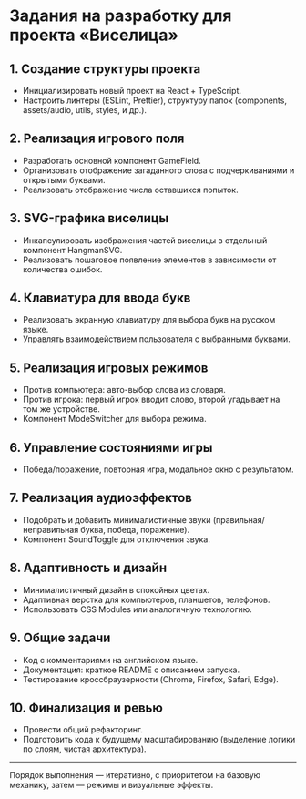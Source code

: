 # Задания на разработку для проекта «Виселица»

## 1. Создание структуры проекта
- Инициализировать новый проект на React + TypeScript.
- Настроить линтеры (ESLint, Prettier), структуру папок (components, assets/audio, utils, styles, и др.).

## 2. Реализация игрового поля
- Разработать основной компонент GameField.
- Организовать отображение загаданного слова с подчеркиваниями и открытыми буквами.
- Реализовать отображение числа оставшихся попыток.

## 3. SVG-графика виселицы
- Инкапсулировать изображения частей виселицы в отдельный компонент HangmanSVG.
- Реализовать пошаговое появление элементов в зависимости от количества ошибок.

## 4. Клавиатура для ввода букв
- Реализовать экранную клавиатуру для выбора букв на русском языке.
- Управлять взаимодействием пользователя с выбранными буквами.

## 5. Реализация игровых режимов
- Против компьютера: авто-выбор слова из словаря.
- Против игрока: первый игрок вводит слово, второй угадывает на том же устройстве.
- Компонент ModeSwitcher для выбора режима.

## 6. Управление состояниями игры
- Победа/поражение, повторная игра, модальное окно с результатом.

## 7. Реализация аудиоэффектов
- Подобрать и добавить минималистичные звуки (правильная/неправильная буква, победа, поражение).
- Компонент SoundToggle для отключения звука.

## 8. Адаптивность и дизайн
- Минималистичный дизайн в спокойных цветах.
- Адаптивная верстка для компьютеров, планшетов, телефонов.
- Использовать CSS Modules или аналогичную технологию.

## 9. Общие задачи
- Код с комментариями на английском языке.
- Документация: краткое README c описанием запуска.
- Тестирование кроссбраузерности (Chrome, Firefox, Safari, Edge).

## 10. Финализация и ревью
- Провести общий рефакторинг.
- Подготовить кода к будущему масштабированию (выделение логики по слоям, чистая архитектура).

---
Порядок выполнения — итеративно, с приоритетом на базовую механику, затем — режимы и визуальные эффекты.